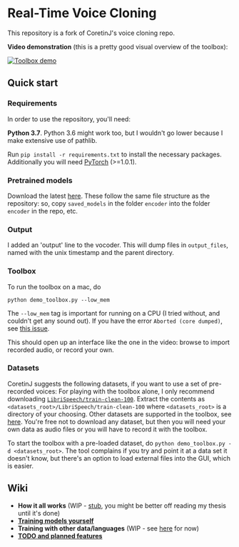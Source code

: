 # Real-Time Voice Cloning
This repository is a fork of CoretinJ's voice cloning repo.

**Video demonstration** (this is a pretty good visual overview of the toolbox):

[![Toolbox demo](https://i.imgur.com/8lFUlgz.png)](https://www.youtube.com/watch?v=-O_hYhToKoA)

## Quick start
### Requirements
In order to use the repository, you'll need:

**Python 3.7**. Python 3.6 might work too, but I wouldn't go lower because I make extensive use of pathlib.

Run `pip install -r requirements.txt` to install the necessary packages. Additionally you will need [PyTorch](https://pytorch.org/get-started/locally/) (>=1.0.1).

### Pretrained models
Download the latest [here](https://github.com/CorentinJ/Real-Time-Voice-Cloning/wiki/Pretrained-models). These follow the same file structure as the repository: so, copy `saved_models` in the folder `encoder` into the folder `encoder` in the repo, etc.

### Output
I added an 'output' line to the vocoder. This will dump files in `output_files`, named with the unix timestamp and the parent directory.

### Toolbox
To run the toolbox on a mac, do

`python demo_toolbox.py --low_mem`  

The `--low_mem` tag is important for running on a CPU (I tried without, and couldn't get any sound out). If you have the error `Aborted (core dumped)`, see [this issue](https://github.com/CorentinJ/Real-Time-Voice-Cloning/issues/11#issuecomment-504733590).

This should open up an interface like the one in the video: browse to import recorded audio, or record your own.


### Datasets
CoretinJ suggests the following datasets, if you want to use a set of pre-recorded voices: 
For playing with the toolbox alone, I only recommend downloading [`LibriSpeech/train-clean-100`](http://www.openslr.org/resources/12/train-clean-100.tar.gz). Extract the contents as `<datasets_root>/LibriSpeech/train-clean-100` where `<datasets_root>` is a directory of your choosing. Other datasets are supported in the toolbox, see [here](https://github.com/CorentinJ/Real-Time-Voice-Cloning/wiki/Training#datasets). You're free not to download any dataset, but then you will need your own data as audio files or you will have to record it with the toolbox.

To start the toolbox with a pre-loaded dataset, do `python demo_toolbox.py -d <datasets_root>`. The tool complains if you try and point it at a data set it doesn't know, but there's an option to load external files into the GUI, which is easier.

## Wiki
- **How it all works** (WIP - [stub](https://github.com/CorentinJ/Real-Time-Voice-Cloning/wiki/How-it-all-works), you might be better off reading my thesis until it's done)
- [**Training models yourself**](https://github.com/CorentinJ/Real-Time-Voice-Cloning/wiki/Training)
- **Training with other data/languages** (WIP - see [here](https://github.com/CorentinJ/Real-Time-Voice-Cloning/issues/30#issuecomment-507864097) for now)
- [**TODO and planned features**](https://github.com/CorentinJ/Real-Time-Voice-Cloning/wiki/TODO-&-planned-features) 

